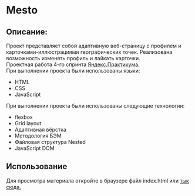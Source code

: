 <h1>Mesto</h1>
<h2>Описание:</h2>
Проект представляет собой адаптивную веб-страницу с профилем и карточками-иллюстрациями географических точек. Реализована возможность изменять профиль и лайкать карточки.<br>
Проектная работа 4-го спринта <a href="https://practicum.yandex.ru/profile/web/" target="_blank">Яндекс.Практикума.</a><br>
При выполнении проекта были использованы языки:
<ul><li>HTML</li><li>CSS</li><li>JavaScript</li></ul>
При выполнении проекта были использованы следующие технологии:
<ul><li>flexbox</li><li>Grid layout</li><li>Адаптивная вёрстка</li><li>Методология БЭМ</li><li>Файловая структура Nested</li><li>JavaScript DOM</li></ul>
<h2>Использование</h2>
Для просмотра материала откройте в браузере файл index.html или <a href="" target="_blank">тык сюда.</a>

